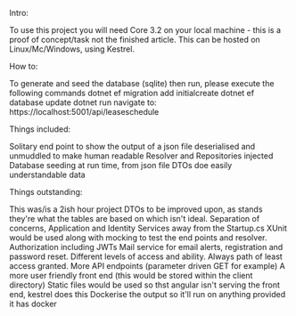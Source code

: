 Intro:

To use this project you will need Core 3.2 on your local machine - this is a proof of concept/task not the finished article.
This can be hosted on Linux/Mc/Windows, using Kestrel.

How to:

To generate and seed the database (sqlite) then run, please execute the following commands
dotnet ef migration add initialcreate
dotnet ef database update
dotnet run
navigate to: https://localhost:5001/api/leaseschedule

Things included:

Solitary end point to show the output of a json file deserialised and unmuddled to make human readable
Resolver and Repositories injected
Database seeding at run time, from json file
DTOs doe easily understandable data


Things outstanding:

This was/is a 2ish hour project
DTOs to be improved upon, as stands they're what the tables are based on which isn't ideal.
Separation of concerns, Application and Identity Services away from the Startup.cs
XUnit would be used along with mocking to test the end points and resolver.
Authorization including JWTs
Mail service for email alerts, registration and password reset.
Different levels of access and ability. Always path of least access granted.
More API endpoints (parameter driven GET for example)
A more user friendly front end (this would be stored within the client directory)
Static files would be used so thst angular isn't serving the front end, kestrel does this
Dockerise the output so it'll run on anything provided it has docker